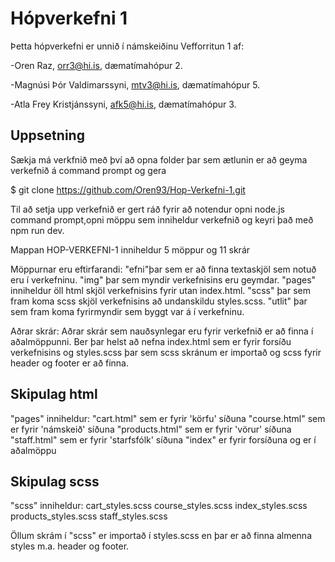 
# Hópverkefni 1

Þetta hópverkefni er unnið í námskeiðinu Vefforritun 1 af:

-Oren Raz, orr3@hi.is, dæmatímahópur 2.

-Magnúsi Þór Valdimarssyni, mtv3@hi.is, dæmatímahópur 5. 

-Atla Frey Kristjánssyni, afk5@hi.is, dæmatímahópur 3.


## Uppsetning
Sækja má verkfnið með því að opna folder þar sem ætlunin er að geyma verkefnið á command prompt og gera 

$ git clone https://github.com/Oren93/Hop-Verkefni-1.git

Til að setja upp verkefnið er gert ráð fyrir að notendur opni node.js command prompt,opni möppu sem inniheldur verkefnið og keyri það með npm run dev.

Mappan HOP-VERKEFNI-1 inniheldur 5 möppur og 11 skrár

Möppurnar eru eftirfarandi:
"efni"þar sem er að finna textaskjöl sem notuð eru í verkefninu.
"img" þar sem myndir verkefnisins eru geymdar.
"pages" inniheldur öll html skjöl verkefnisins fyrir utan index.html.
"scss" þar sem fram koma scss skjöl verkefnisins að undanskildu styles.scss.
"utlit" þar sem fram koma fyrirmyndir sem byggt var á í verkefninu.

Aðrar skrár:
Aðrar skrár sem nauðsynlegar eru fyrir verkefnið er að finna í aðalmöppunni.
Ber þar helst að nefna index.html sem er fyrir forsíðu verkefnisins og styles.scss þar sem scss skránum er importað og scss fyrir header og footer er að finna. 

## Skipulag html
"pages" inniheldur:
"cart.html" sem er fyrir 'körfu' síðuna
"course.html" sem er fyrir 'námskeið' síðuna
"products.html" sem er fyrir 'vörur' síðuna
"staff.html" sem er fyrir 'starfsfólk' síðuna
"index" er fyrir forsíðuna og er í aðalmöppu

## Skipulag scss
"scss" inniheldur:
cart_styles.scss
course_styles.scss
index_styles.scss
products_styles.scss
staff_styles.scss

Öllum skrám í "scss" er importað í styles.scss en þar er að finna almenna styles m.a. header og footer.









